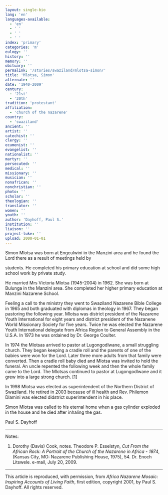 ```yaml
---
layout: single-bio
lang: 'en'
languages-available:
  - 'en'
  - ' '
  - ' '
  - ' '
index: 'primary'
categories: 'm'
eulogy: ''
history: ''
memory: ''
obituary: ''
permalink: '/stories/swaziland/mlotsa-simon/'
title: 'Mlotsa, Simon'
alternate: ''
date: '1940-2009'
century:
  - '21st'
  - '20th'
tradition: 'protestant'
affiliation:
  - 'church of the nazarene'
country:
  - 'swaziland'
ancient: ''
artist: ''
catechist: ''
clergy: ''
ecumenist: ''
evangelist: ''
nationalist: ''
martyr: ''
persecuted: ''
medical: ''
missionary: ''
musician: ''
nonafrican: ''
nonchristian: ''
photo: ''
scholar: ''
theologian: ''
translator: ''
women: ''
youth: ''
author: 'Dayhoff, Paul S.'
institution: ''
liaison: ''
project-luke: ''
upload: 2000-01-01
---
```



Simon Mlotsa was born at
Engculwini in the
Manzini area and he found the Lord there as a result of meetings held by

students. He completed his primary education at school and did some high
school
work by private study.

He married Mrs Victoria Mlotsa (1945-2004)
in
1962. She was born at Bulunga in the Manzini area. She completed her
higher
primary education at Manzini Nazarene School.

Feeling a call to
the
ministry they went to Swaziland Nazarene Bible College in 1965 and both
graduated with diplomas in theology in 1967. They began pastoring the
following
year. Mlotsa was district president of the Nazarene Youth International
for
eight years and district president of the Nazanene World Missionary
Society for
five years. Twice he was elected the Nazarene Youth International delegate from Africa Region
to
General Assembly in the U.S.A. In 1973 he was ordained by Dr. George
Coulter.

In 1974 the Mlotsas arrived to pastor at Lugongodlwane,
a small
struggling church. They began keeping a cradle roll and the parents of
one of
the babies were won for the Lord. Later three more adults from that
family were
converted. Then a cradle roll baby died and Mlotsa was invited to
hold
the funeral. An uncle repented the following week and then the whole
family came
to the Lord. The Mlotsas continued to pastor at Lugongodlwane and it
grew into a
large strong church. [1]

In 1998 Mlotsa was elected as superintendent
of the
Northern District of Swaziland. He retired in 2003 because of ill health
and
Rev. Philemon Dlamini was elected didstrict superintendent in his place.

Simon Mlotsa
was
called to his eternal home when a gas cylinder exploded in the house and
he died
after inhaling the gas.

Paul S. Dayhoff

---

Notes:

1. Dorothy (Davis) Cook, notes. Theodore P. Esselstyn, *Cut From the African Rock: A Portrait of the Church of the Nazarene in Africa - 1974*, (Kansas City, MO: Nazarene Publishing House, 1975), 54. Dr. Enoch Litswele. e-mail, July 20, 2009.

---

This article is reproduced, with permission, from
*Africa
Nazarene Mosaic: Inspiring Accounts of Living Faith*, first edition,
copyright 2001, by Paul S. Dayhoff. All rights reserved.